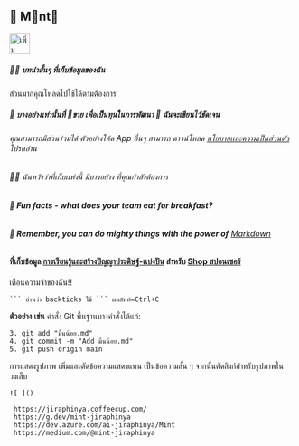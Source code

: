 ## 🐾 M📌nt🌙

<body>
    <a href="https://lin.ee/jRW9a2Uj"><img src="https://scdn.line-apps.com/n/line_add_friends/btn/th.png" alt="เพิ่มเพื่อน" height="36" border="0"></a>
</body>



##### 🙋‍♀️ บทนำสั้นๆ ที่เก็บข้อมูลของฉัน
ส่วนมากคุณโหลดไปใช้ได้ตามต้องการ
##### 🌈 บางอย่างเท่านั้นที่ 📌ขาย เพื่อเป็นทุนในการพัฒนา 🐾 ฉันจะเขียนไว้ชัดเจน
###### คุณสามารถมีส่วนร่วมได้ ตัวอย่างโค้ด App อื่นๆ สามารถ ดาวน์โหลด  [นโยบายเเละความเป็นส่วนตัว](นโยบายที่เก็บ.md) โปรดอ่าน
######  👩‍💻 ฉันหวังว่าที่เก็บเเห่งนี้ มีบางอย่าง ที่คุณกำลังต้องการ
###### **🍿 Fun facts - what does your team eat for breakfast?**

###### **🧙 Remember, you can do mighty things with the power of** [Markdown](https://docs.github.com/github/writing-on-github/getting-started-with-writing-and-formatting-on-github/basic-writing-and-formatting-syntax)

#### ที่เก็บข้อมูล [การเรียนรู้และสร้างปัญญาประดิษฐ์-เเบ่งปัน](./ชุดการเรียนรู้และสร้างปัญญาประดิษฐ์-เเบ่งปัน.md) สำหรับ [Shop สปอนเซอร์](Shop.md) 



เตือนความจำของฉัน!!
```
``` อ่านว่า backticks ใช้ ``` ผลลัพท์=Ctrl+C

```

**ตัวอย่าง** **เช่น**  คำสั่ง Git พื้นฐานบางคำสั่งได้แก่:
```
3. git add "มิ้นน้อย.md"
4. git commit -m "Add มิ้นน้อย.md"
5. git push origin main
```
การแสดงรูปภาพ เพิ่มและตัดข้อความแสดงแทน เป็นข้อความสั้น ๆ  จากนั้นตัดลิงก์สําหรับรูปภาพในวงเล็บ
```
![ ]()
```

```
 https://jiraphinya.coffeecup.com/
 https://g.dev/mint-jiraphinya
 https://dev.azure.com/ai-jiraphinya/Mint
 https://medium.com/@mint-jiraphinya

```
